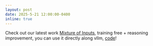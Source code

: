 ```yaml
---
layout: post
date: 2025-5-21 12:00:00-0400
inline: true
---
```


Check out our latest work [Mixture of Inputs](https://arxiv.org/pdf/2505.14827), training free + reasoning improvement, you can use it directly along vllm, [code](https://github.com/EvanZhuang/mixinputs)!